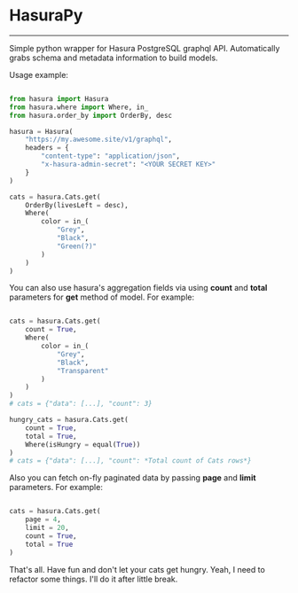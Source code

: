 # HasuraPy

---

Simple python wrapper for Hasura PostgreSQL graphql API. 
Automatically grabs schema and metadata information to build models.

Usage example:

```python

from hasura import Hasura
from hasura.where import Where, in_
from hasura.order_by import OrderBy, desc

hasura = Hasura(
    "https://my.awesome.site/v1/graphql",
    headers = {
        "content-type": "application/json",
        "x-hasura-admin-secret": "<YOUR SECRET KEY>"
    }
)

cats = hasura.Cats.get(
    OrderBy(livesLeft = desc),
    Where(
        color = in_(
            "Grey", 
            "Black", 
            "Green(?)"
        )
    )
)

```

You can also use hasura's aggregation fields via using **count** and **total** parameters for **get** method of model.
For example:

```python

cats = hasura.Cats.get(
    count = True,
    Where(
        color = in_(
            "Grey", 
            "Black", 
            "Transparent"
        )
    )
)
# cats = {"data": [...], "count": 3}

hungry_cats = hasura.Cats.get(
    count = True,
    total = True,
    Where(isHungry = equal(True))
)
# cats = {"data": [...], "count": *Total count of Cats rows*}

```

Also you can fetch on-fly paginated data by passing **page** and **limit** parameters.
For example:

```python

cats = hasura.Cats.get(
    page = 4,
    limit = 20,
    count = True,
    total = True
)

```

That's all. Have fun and don't let your cats get hungry.
Yeah, I need to refactor some things. I'll do it after little break.